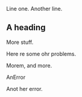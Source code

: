 Line one.
Another line.

## A heading

More stuff.

Here re some ohr problems.

Morem, and more.

AnError

Anot her error.


